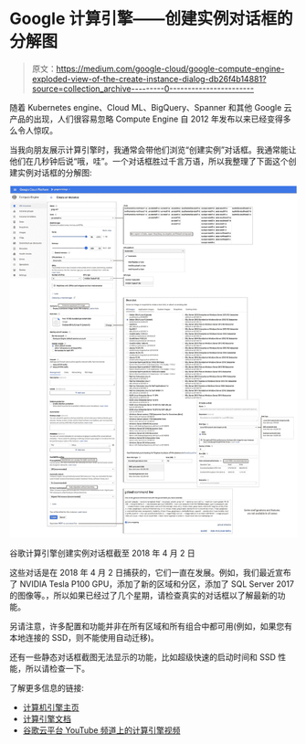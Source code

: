 # Google 计算引擎——创建实例对话框的分解图

> 原文：<https://medium.com/google-cloud/google-compute-engine-exploded-view-of-the-create-instance-dialog-db26f4b14881?source=collection_archive---------0----------------------->

随着 Kubernetes engine、Cloud ML、BigQuery、Spanner 和其他 Google 云产品的出现，人们很容易忽略 Compute Engine 自 2012 年发布以来已经变得多么令人惊叹。

当我向朋友展示计算引擎时，我通常会带他们浏览“创建实例”对话框。我通常能让他们在几秒钟后说“哦，哇”。一个对话框胜过千言万语，所以我整理了下面这个创建实例对话框的分解图:

![](img/5623f86520e5648da24378bf8a8e1944.png)

谷歌计算引擎创建实例对话框截至 2018 年 4 月 2 日

这些对话是在 2018 年 4 月 2 日捕获的，它们一直在发展。例如，我们最近宣布了 NVIDIA Tesla P100 GPU，添加了新的区域和分区，添加了 SQL Server 2017 的图像等。，所以如果已经过了几个星期，请检查真实的对话框以了解最新的功能。

另请注意，许多配置和功能并非在所有区域和所有组合中都可用(例如，如果您有本地连接的 SSD，则不能使用自动迁移)。

还有一些静态对话框截图无法显示的功能，比如超级快速的启动时间和 SSD 性能，所以请检查一下。

了解更多信息的链接:

*   [计算机引擎主页](https://cloud.google.com/compute/)
*   [计算引擎文档](https://cloud.google.com/compute/docs/instances/create-start-instance)
*   [谷歌云平台 YouTube 频道上的计算引擎视频](https://www.youtube.com/user/googlecloudplatform/search?query=compute+engine)